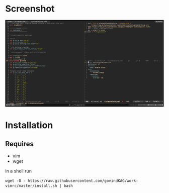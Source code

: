 # Screenshot

![](https://github.com/govindKAG/work-vimrc/blob/master/vim.PNG)


# Installation 

## Requires 

- vim 
- wget

in a shell run 

```
wget -O - https://raw.githubusercontent.com/govindKAG/work-vimrc/master/install.sh | bash
```
